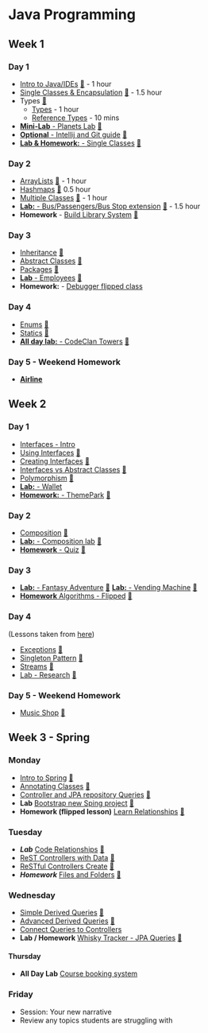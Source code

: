 # Java Programming

## Week 1

### Day 1
* [Intro to Java/IDEs](week_12/day_1/intro/intro.md) [:file_folder:](week_12/day_1/intro) - 1 hour
* [Single Classes & Encapsulation](week_12/day_1/single_class/oo_single_class.md) [:file_folder:](week_12/day_1/single_class) - 1.5 hour
* Types [:file_folder:](week_12/day_1/types)
	* [Types](week_12/day_1/types/types.md) - 1 hour
	* [Reference Types](week_12/day_1/types/reference_types.md) - 10 mins
* [**Mini-Lab** - Planets Lab](week_12/day_1/mini_lab_single_class_planets/mini_lab_planets.md)  [:file_folder:](week_12/day_1/mini_lab_single_class_planets)
* [**Optional** - Intellij and Git guide](week_12/day_1/intelliJ_and_git/intellij_and_git.md) [:file_folder:](week_12/day_1/intelliJ_and_git)
* [**Lab & Homework:** - Single Classes](week_12/day_1/classes_homework/single_class_homework.md) [:file_folder:](week_12/day_1/classes_homework)

### Day 2
* [ArrayLists](week_12/day_2/arrays_arraylists/arrays_and_arraylists.md) [:file_folder:](week_12/day_2/arrays_arraylists) - 1 hour
* [Hashmaps](week_12/day_2/hashmaps/hashmaps.md) [:file_folder:](week_121/day_2/hashmaps/) 0.5 hour
* [Multiple Classes](week_12/day_2/multiple_classes/multiple_classes.md) [:file_folder:](week_12/day_2/multiple_classes) - 1 hour
* [**Lab:** - Bus/Passengers/Bus Stop extension](week_12/day_2/multiple_classes_lab/classes_lab.md) [:file_folder:](week_12/day_2/multiple_classes_lab) - 1.5 hour
* **Homework** - [Build Library System](week_12/day_2/classes_homework/classes_homework.md) [:file_folder:](week_121/day_2/classes_homework/)

### Day 3
* [Inheritance](week_12/day_3/inheritance/inheritance.md) [:file_folder:](week_12/day_3/inheritance)
* [Abstract Classes](week_12/day_3//abstract_classes/abstract_classes.md) [:file_folder:](week_12/day_3//abstract_classes)
* [Packages](week_12/day_3//packages/packages.md) [:file_folder:](week_12/day_3//packages)
* [**Lab** - Employees](week_12/day_3/employee_lab/employee_lab.md) [:file_folder:](week_12/day_3//employee_lab)
* **Homework:** - [Debugger flipped class](week_12/day_3/debugging_homework/debugging_homework.md)

### Day 4
* [Enums](week_12/day_4/enums/enums.md) [:file_folder:](week_12/day_4/enums)
* [Statics](week_12/day_4/2_static/static.md) [:file_folder:](week_12/day_4/2_static)
* [**All day lab:** - CodeClan Towers](week_12/day_3/cc_towers/cc_towers.md) [:file_folder:](week_12/day_3)


### Day 5 - Weekend Homework
* [**Airline**](week_12/weekend_homework/airline_homework/airline.md)

## Week 2

### Day 1

* [Interfaces - Intro](week_13/day_1/interfaces_intro/interfaces_intro.md)
* [Using Interfaces](week_13/day_1/using_interfaces/using_interfaces.md) [:file_folder:](week_13/day_1/using_interfaces)
* [Creating Interfaces](week_13/day_1/creating_interfaces/creating_interfaces.md) [:file_folder:](week_13/day_1/creating_interfaces)
* [Interfaces vs Abstract Classes](week_13/day_1/interfaces_vs_abstract_classes/interfaces_vs_abstract_classes.md) [:file_folder:](week_13/day_1/interfaces_vs_abstract_classes)
* [Polymorphism](week_13/day_1/polymorphism/polymorphism.md) [:file_folder:](week_13/day_1/polymorphism)
* [**Lab:** - Wallet](week_13/day_1/polymorphism_lab/polymorphism_lab.md)
* [**Homework:** - ThemePark](week_13/day_1/homework/theme_park_homework.md) [:file_folder:](week_13/day_1/homework/)

### Day 2
* [Composition](week_13/day_2/composition/composition.md) [:file_folder:](week_13/day_2/composition)
* [**Lab:** - Composition lab](week_13/day_2/composition_lab/composition_lab.md) [:file_folder:](week_13/day_2/composition_lab/)
* [**Homework** - Quiz](week_13/day_2/polymorphism_composition_homework/polymorphism_composition_quiz.md) [:file_folder:](week_13/day_2/polymorphism_composition_homework)

### Day 3
* [**Lab:** - Fantasy Adventure](week_13/day_3/fantasy_adventure_lab/fantasy_adventure_lab.md) [:file_folder:](week_13/day_3/fantasy_adventure_lab)
[**Lab:** - Vending Machine](week_13/day_3/vending_machine_lab/vending_machine_lab.md) [:file_folder:](week_13/day_3/vending_machine_lab)
* [**Homework** Algorithms - Flipped](week_13/day_3/algorithms_flipped_hw/algorithms.md) [:file_folder:](week_13/day_3/algorithms_flipped_hw)

### Day 4
(Lessons taken from [here](week_13/extra_material))

* [Exceptions](week_13/extra_material/try_catch_exceptions/try_catch_notes.md) [:file_folder:](week_13/extra_material/try_catch_exceptions)
* [Singleton Pattern](week_13/extra_material/singleton_pattern/singleton_pattern.md) [:file_folder:](week_13/extra_material/singleton_pattern)
* [Streams](week_13/extra_material/streams/streams.md) [:file_folder:](week_13/extra_material/streams)
* [Lab - Research](week_13/extra_material/lab_patterns_streams_research/lab_patterns_streams_research.md) [:file_folder:](week_13/extra_material/lab_patterns_streams_research)

### Day 5 - Weekend Homework
*  [Music Shop](week_13/weekend_homework_music_shop/homework.md) [:file_folder:](week_13/weekend_homework_music_shop)


## Week 3 - Spring

### Monday

* [Intro to Spring](week_14/day_1/1_intro_to_spring/intro_to_spring.md) [:file_folder:](week_14/day_1/1_intro_to_spring)
*  [Annotating Classes](week_14/day_1/2_annotating_class/annotating_class.md) [:file_folder:](week_14/day_1/2_annotating_class)
* [Controller and JPA repository Queries](week_14/day_1/3_controller_and_jpa_repository_queries/controller_and_jpa_repository_queries.md) [:file_folder:](week_14/day_1/3_controller_and_jpa_repository_queries/)
* **Lab** [Bootstrap new Sping project](week_14/day_1/lab_bootstrap_new_spring_project/lab_bootstrap_new_spring_project.md) [:file_folder:](week_14/day_1/lab_bootstrap_new_spring_project/)
* **Homework (flipped lesson)** [Learn Relationships](week_14/day_1/flipped_lessons_relationships/flipped_lessons.md) [:file_folder:](week_14/day_1/flipped_lessons_relationships)

### Tuesday

* ***Lab*** [Code Relationships](week_14/day_2/1_lab_relationships/lab_relationships.md) [:file_folder:](week_14/day_2/1_lab_relationships)
* [ReST Controllers with Data](week_14/day_2/2_rest_controllers_with_data/2_rest_controllers_with_data.md) [:file_folder:](week_14/day_2/2_rest_controllers_with_data)
* [ReSTful Controllers Create](week_14/day_2/3_resful_controllers_create/restful_controllers_create.md) [:file_folder:](week_14/day_2/restful_controllers_create)
* ***Homework*** [Files and Folders](week_14/day_2/4_hw_files_and_folders/hw_files_and_folders.md) [:file_folder:](week_14/day_2/4_hw_files_and_folders)


### Wednesday
* [Simple Derived Queries](week_14/day_3/1_simple_derived_queries/1_simple_derived_queries.md) [:file_folder:](week_14/day_3/1_simple_derived_queries)
* [Advanced Derived Queries](week_14/day_3/2_advanced_derived_queries/2_advanced_derived_queries.md) [:file_folder:](week_14/day_3/2_advanced_derived_queries)
* [Connect Queries to Controllers](week_14/day_3/3_connect_queries_to_controllers/3_connect_queries_to_controllers.md)
* **Lab / Homework** [Whisky Tracker - JPA Queries](week_14/day_3/4_lab_and_homework_whisky_tracker/5_lab_and_homework_whisky_tracker.md) [:file_folder:](week_14/day_3/4_lab_and_homework_whisky_tracker)

#### Thursday

* **All Day Lab** [Course booking system](week_14/day_4/1_lab.md)


### Friday

* Session: Your new narrative
* Review any topics students are struggling with